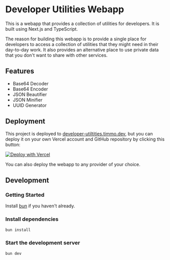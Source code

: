 # Developer Utilities Webapp

This is a webapp that provides a collection of utilities for developers. It is built using Next.js and TypeScript.

The reason for building this webapp is to provide a single place for developers to access a collection of utilities that they might need in their day-to-day work. It also provides an alternative place to use private data that you don't want to share with other services.

## Features

- Base64 Decoder
- Base64 Encoder
- JSON Beautifier
- JSON Minifier
- UUID Generator

## Deployment

This project is deployed to [developer-utiltities.timmo.dev](https://developer-utiltities.timmo.dev), but you can deploy it on your own Vercel account and GitHub repository by clicking this button:

[![Deploy with Vercel](https://vercel.com/button)](https://vercel.com/new/clone?repository-url=https%3A%2F%2Fgithub.com%2Ftimmo001%2Fdeveloper-utilities-webapp&project-name=developer-utilities-webapp&repository-name=developer-utilities-webapp&demo-title=Developer%20Utiltities%20Webapp&demo-url=https%3A%2F%2Fdeveloper-utiltities.timmo.dev)

You can also deploy the webapp to any provider of your choice.

## Development

### Getting Started

Install [bun](https://bun.sh) if you haven't already.

### Install dependencies

```bash
bun install
```

### Start the development server

```bash
bun dev
```
